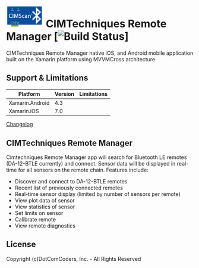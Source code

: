 # <img src="icon_small.png" /> CIMTechniques Remote Manager [![Build Status](https://www.bitrise.io/app/f3900028536998b1/status.svg?token=x3ZmH1Vdj3tqylUfgwpQGw)]

CIMTechniques Remote Manager native iOS, and Android mobile application built on the Xamarin platform using MVVMCross architecture.  

## Support & Limitations

| Platform  | Version | Limitations |
| ------------- | ----------- | ----------- |
| Xamarin.Android | 4.3 |  |
| Xamarin.iOS     | 7.0 |  |

[Changelog](docs/changelog.md)

## CIMTechniques Remote Manager

Cimtechniques Remote Manager app will search for Bluetooth LE remotes (DA-12-BTLE currently) and connect.  Sensor data will be displayed in real-time for all sensors on the remote chain. Features include:

- Discover and connect to DA-12-BTLE remotes
- Recent list of previously connected remotes
- Real-time sensor display (limited by number of sensors per remote)
- View plot data of sensor
- View statistics of sensor
- Set limits on sensor
- Calibrate remote
- View remote diagnostics

## License
Copyright (c)DotComCoders, Inc. - All Rights Reserved





